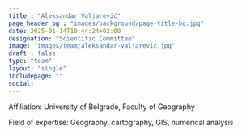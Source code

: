 ```yaml
---
title : "Aleksandar Valjarević"
page_header_bg : "images/background/page-title-bg.jpg"
date: 2025-01-14T10:44:24+02:00
designation: "Scientific Committee"
image: "images/team/aleksandar-valjarevic.jpg"
draft : false
type: "team"
layout: "single"
includepage: ""
social:
---
```


Affiliation: University of Belgrade, Faculty of Geography

Field of expertise: Geography, cartography, GIS, numerical analysis

